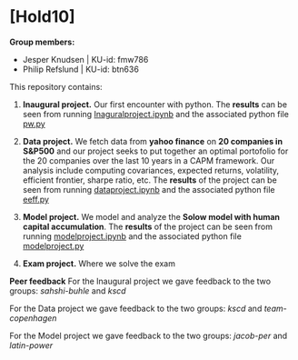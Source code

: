 # \[Hold10\]

**Group members:**
- Jesper Knudsen | KU-id: fmw786
- Philip Refslund | KU-id: btn636

This repository contains:

1. **Inaugural project.** Our first encounter with python. The **results** can be seen from running [Inaguralproject.ipynb](https://github.com/NumEconCopenhagen/projects-2023-fmw786/blob/main/inauguralproject/Inaguralproject.ipynb) and the associated python file [pw.py](https://github.com/NumEconCopenhagen/projects-2023-fmw786/blob/main/inauguralproject/pw.py)  

2. **Data project.** We fetch data from **yahoo finance** on **20 companies in S&P500** and our project seeks to put together an optimal portofolio for the 20 companies over the last 10 years in a CAPM framework. Our analysis include computing covariances, expected returns, volatility, efficient frontier, sharpe ratio, etc.
The **results** of the project can be seen from running [dataproject.ipynb](dataproject.ipynb) and the associated python file [eeff.py](https://github.com/NumEconCopenhagen/projects-2023-fmw786/blob/main/dataproject/eeff.py)

3. **Model project.** We model and analyze the **Solow model with human capital accumulation**. The **results** of the project can be seen from running [modelproject.ipynb](modelproject.ipynb) and the associated python file [modelproject.py](https://github.com/NumEconCopenhagen/projects-2023-fmw786/blob/main/modelproject/modelproject.py)

4. **Exam project.** Where we solve the exam


**Peer feedback**
  For the Inaugural project we gave feedback to the two groups: _sahshi-buhle_ and _kscd_
  
  For the Data project we gave feedback to the two groups: _kscd_ and _team-copenhagen_
  
  For the Model project we gave feedback to the two groups: _jacob-per_ and _latin-power_
